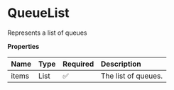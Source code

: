# QueueList

Represents a list of queues

**Properties**

| Name  | Type        | Required | Description         |
| :---- | :---------- | :------- | :------------------ |
| items | List<Queue> | ✅       | The list of queues. |
